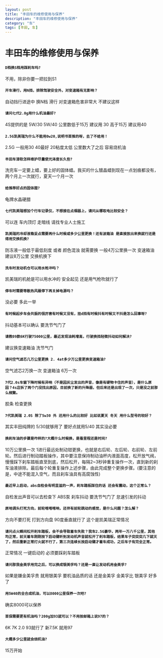 ```yaml
---
layout: post
title: "丰田车的维修使用与保养"
description: "丰田车的维修使用与保养"
category: "车"
tags: [丰田, 车]
---
```


丰田车的维修使用与保养
===================



####  `D档换S档用踩刹车吗? `

不用，除非你要一把拉到S1

####  `开车滑行，用N挡，排除驾驶安全外，对变速箱有无影响？ `

自动挡行进途中 换N档 滑行 对变速箱危害非常大 不建议这样

####  `请问七代2.0g用什么机油最好? `

4S提供的是 5W/30 5W/40 公里数低于15万 建议用 30 高于15万 建议用40

####  `2.5G凯美瑞为什么不能用0w20,说明书首推的呀，去了不给用！ `

2.5G 一般用30 40最好 20粘度太低 公里数大了之后 容易烧机油

####  `丰田车漆软怎样维护尽量使光泽度长久些? `

洗完车一定要上蜡，要上好的固体蜡。我买的什么镀晶蜡到现在一点划痕都没有，两个月上一次就行，夏天一个月一次

####  `给推荐好点的固体腊? `

龟牌水晶硬腊

####  `七代凯美瑞想加个行车记录仪，不想接在点烟器上，请问从哪取电比较安全？ `

可以连 车内顶灯 走暗线 请找专业人士施工

####  `凯美瑞的冷却液稳妥点需要再什么时候或多少公里更换！还有波箱油 是直接放出来换就行还是得用交换机换? `

防冻液一般低于最低刻度 或者 颜色混浊 就需要换 一般4万公里换一次 变速箱油 建议8万公里 交换机换下

####  `洗车时发动机仓可以用水枪冲吗？ `

凯美瑞的机舱是可以用水冲的 安全起见 还是用气枪吹就行了 

####  `停车时需要等散热风扇停下再关掉电源吗？ `

没必要 多此一举

####  `有时候起步车会共振的很厉害有时候又没有，挂d挡有时候抖有时候又不抖是怎么回事呀? `

抖动基本可以确认 要洗节气门了

#### `请教09款6K行驶75000公里，最近发现油耗增高，行驶换挡轻微抖动如何解决?`

建议换变速箱油 洗节气门

#### `请问空气滤芯几万公里更换 2. 4at多少万公里更换变速箱油?`

空气滤芯2万换一次 变速箱油 6万一次

#### `7代2.0s车窗下降时候有异响（不是因灰尘发出的声音，像是有硬物卡住的声音），是什么原因？4s店拆了两个门没找出原因，目前换了新的升降器，但后来还是出现了一次，只是没之前那么频繁。`

胶条 检查更换

#### `7代凯美瑞 2.0S 除了5w30 外 还用什么的比较好 比如说夏天 冬天 用什么型号的较好？`

其实丰田纯牌的 5/30就够用了 要好点就用5/40 其实没必要

#### `换刹车油的步骤是咋样的?大概什么时候换，是看里程还是时间?`

10万公里换一次 1进行最远处制动钳更换，也就是右后轮、左后轮、右前轮、左前轮。然后进行制动踏板操作，其中要注意保持制动油杯内液面高度，松开放气阀，慢慢踩下刹车踏板直至到底，然后松开，每隔2~3秒钟重复操作一次，直到新的刹车油液排除。最后每个轮重复操作上述步骤，由此完成整个更换步骤。(要注意的是，中途不能混入空气，而且刹车油具有高腐蚀性)

#### `最近早上启动，abs自检会有明显滋的一声，刹车踏板踩住的话 还会有震动，这个正常么？`

自检发出声音可以去检查下 ABS泵 刹车抖动 要洗节气门了 怠速引发的抖动

#### `原地调头打死方向，前轮喀喀喀响，还伴有前轮跳动的感觉，是什么问题？怎么解？`

方向不要打死 打到方向盘 90度垂直就行了 这个是凯美瑞正常情况

#### `请问点火瞬间松开刹车踏板，会不会导致着车失败？我车2.5G豪华，两年一万八千公里，其他均正常，前天着车刚刚按下启动键听到发动机声音就松开了刹车踏板，结果车子突突突几下就灭了，然后重新正常打火就不行了，第三次连续长按启动键才着车成功，之后车子有完全正常。`

正常情况 一键启动的 必须要踩刹车踏板

#### `请问那我金美孚用完之后，可以换成银美孚吗？还是一直让发动机用金美孚?`

如果是嫌金美孚贵 就用银美孚 要机油品质的话 还是金美孚 金美孚比 银美孚 好多了

#### `用5W40的全合成机油，可以8000公里保养一次吧?`

确实8000可以保养

#### `首保需要更有机油吗？200g加93就可以？不用按邮箱上说97的？`

6K 7K 2.0 93就行了 新7.5K 就用97

#### `大概多少公里就会烧机油?`

15万开始
